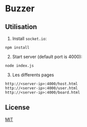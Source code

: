 # Buzzer

## Utilisation

1. Install `socket.io`:
  ```
  npm install
  ```
2. Start server (default port is 4000):
  ```
  node index.js
  ```
3. Les differents pages
  ```
  http://<server-ip>:4000/host.html
  http://<server-ip>:4000/user.html
  http://<server-ip>:4000/board.html
  ```

## License
[MIT](LICENSE)
